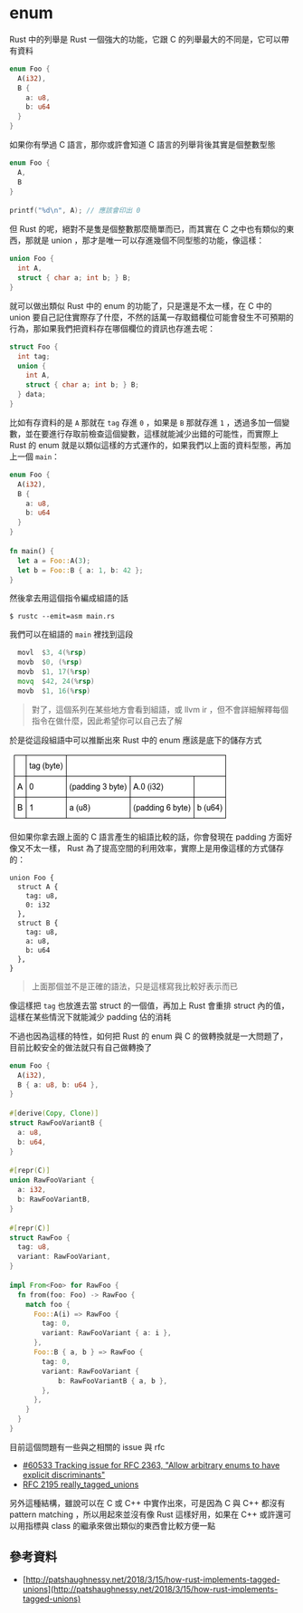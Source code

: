 enum
====

Rust 中的列舉是 Rust 一個強大的功能，它跟 C 的列舉最大的不同是，它可以帶有資料

```rust
enum Foo {
  A(i32),
  B {
    a: u8,
    b: u64
  }
}
```

如果你有學過 C 語言，那你或許會知道 C 語言的列舉背後其實是個整數型態

```c
enum Foo {
  A,
  B
}

printf("%d\n", A); // 應該會印出 0
```

但 Rust 的呢，絕對不是隻是個整數那麼簡單而已，而其實在 C 之中也有類似的東西，那就是 union ，那才是唯一可以存進幾個不同型態的功能，像這樣：

```c
union Foo {
  int A,
  struct { char a; int b; } B;
}
```

就可以做出類似 Rust 中的 enum 的功能了，只是還是不太一樣，在 C 中的 union 要自己記住實際存了什麼，不然的話萬一存取錯欄位可能會發生不可預期的行為，那如果我們把資料存在哪個欄位的資訊也存進去呢：

```c
struct Foo {
  int tag;
  union {
    int A,
    struct { char a; int b; } B;
  } data;
}
```

比如有存資料的是 `A` 那就在 `tag` 存進 `0` ，如果是 `B` 那就存進 `1` ，透過多加一個變數，並在要進行存取前檢查這個變數，這樣就能減少出錯的可能性，而實際上 Rust 的 enum 就是以類似這樣的方式運作的，如果我們以上面的資料型態，再加上一個 `main`：

```rust
enum Foo {
  A(i32),
  B {
    a: u8,
    b: u64
  }
}

fn main() {
  let a = Foo::A(3);
  let b = Foo::B { a: 1, b: 42 };
}
```

然後拿去用這個指令編成組語的話

```shell
$ rustc --emit=asm main.rs
```

我們可以在組語的 `main` 裡找到這段

```asm
  movl  $3, 4(%rsp)
  movb  $0, (%rsp)
  movb  $1, 17(%rsp)
  movq  $42, 24(%rsp)
  movb  $1, 16(%rsp)
```

> 對了，這個系列在某些地方會看到組語，或 llvm ir ，但不會詳細解釋每個指令在做什麼，因此希望你可以自己去了解

於是從這段組語中可以推斷出來 Rust 中的 enum 應該是底下的儲存方式

![enum-layout](assets/enum-layout.png)

但如果你拿去跟上面的 C 語言產生的組語比較的話，你會發現在 padding 方面好像又不太一樣， Rust 為了提高空間的利用效率，實際上是用像這樣的方式儲存的：

```
union Foo {
  struct A {
    tag: u8,
    0: i32
  },
  struct B {
    tag: u8,
    a: u8,
    b: u64
  },
}
```

> 上面那個並不是正確的語法，只是這樣寫我比較好表示而已

像這樣把 `tag` 也放進去當 struct 的一個值，再加上 Rust 會重排 struct 內的值，這樣在某些情況下就能減少 padding 佔的消耗

不過也因為這樣的特性，如何把 Rust 的 enum 與 C 的做轉換就是一大問題了，目前比較安全的做法就只有自己做轉換了

```rust
enum Foo {
  A(i32),
  B { a: u8, b: u64 },
}

#[derive(Copy, Clone)]
struct RawFooVariantB {
  a: u8,
  b: u64,
}

#[repr(C)]
union RawFooVariant {
  a: i32,
  b: RawFooVariantB,
}

#[repr(C)]
struct RawFoo {
  tag: u8,
  variant: RawFooVariant,
}

impl From<Foo> for RawFoo {
  fn from(foo: Foo) -> RawFoo {
    match foo {
      Foo::A(i) => RawFoo {
        tag: 0,
        variant: RawFooVariant { a: i },
      },
      Foo::B { a, b } => RawFoo {
        tag: 0,
        variant: RawFooVariant {
            b: RawFooVariantB { a, b },
        },
      },
    }
  }
}
```

目前這個問題有一些與之相關的 issue 與 rfc

- [#60533 Tracking issue for RFC 2363, "Allow arbitrary enums to have explicit discriminants"](https://github.com/rust-lang/rust/issues/60553)
- [RFC 2195 really_tagged_unions](https://github.com/rust-lang/rfcs/blob/master/text/2195-really-tagged-unions.md)

另外這種結構，雖說可以在 C 或 C++ 中實作出來，可是因為 C 與 C++ 都沒有 pattern matching ，所以用起來並沒有像 Rust 這樣好用，如果在 C++ 或許還可以用指標與 class 的繼承來做出類似的東西會比較方便一點

參考資料
--------

- [http://patshaughnessy.net/2018/3/15/how-rust-implements-tagged-unions](http://patshaughnessy.net/2018/3/15/how-rust-implements-tagged-unions)
